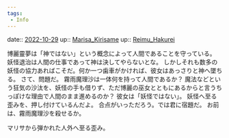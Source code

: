 ```yaml
---
tags:
 - Info
---
```


date:: [2022-10-29](Daily_Note/2022-10-29.md)
up:: [Marisa_Kirisame](../Bar/Novel/Touhou_Project/Marisa_Kirisame.md)
up:: [Reimu_Hakurei](../Bar/Novel/Touhou_Project/Reimu_Hakurei.md)

博麗靈夢は「神ではない」という概念によって人間であることを守っている。
妖怪退治は人間の仕事であって神は決してやらないとな。
しかしそれも数多の妖怪の協力あればこそだ。何か一つ歯車がかければ、彼女はあっさりと神へ墜ちる。
さて、問題だ。
霧雨魔理沙は一体何を持って人間であるか？
魔法などという狂気の沙汰を、妖怪の手も借りず、ただ博麗の巫女とともにあるからと言うちっぽけな理由で人間のまま進めるのか？
彼女は「妖怪ではない」。
妖怪へ至る歪みを、押し付けているんだよ。
合点がいっただろう。では君に宿題だ。
お前は、霧雨魔理沙を殺せるか。

マリサから弾かれた人外へ至る歪み。